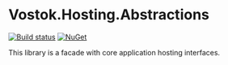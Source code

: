 # Vostok.Hosting.Abstractions

[![Build status](https://ci.appveyor.com/api/projects/status/github/vostok/hosting.abstractions?svg=true&branch=master)](https://ci.appveyor.com/project/vostok/hosting.abstractions/branch/master)
[![NuGet](https://img.shields.io/nuget/v/Vostok.Hosting.Abstractions.svg)](https://www.nuget.org/packages/Vostok.Hosting.Abstractions)

This library is a facade with core application hosting interfaces.
